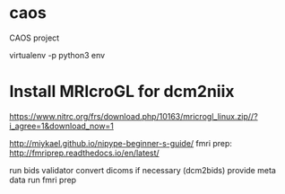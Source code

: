 # caos
CAOS project


virtualenv -p python3 env

# Install MRIcroGL for dcm2niix
https://www.nitrc.org/frs/download.php/10163/mricrogl_linux.zip//?i_agree=1&download_now=1

http://miykael.github.io/nipype-beginner-s-guide/
fmri prep:
http://fmriprep.readthedocs.io/en/latest/


run bids validator
convert dicoms if necessary (dcm2bids)
provide meta data
run fmri prep
